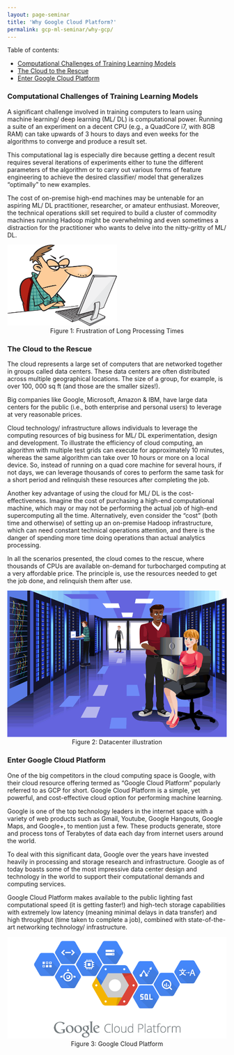 ```yaml
---
layout: page-seminar
title: 'Why Google Cloud Platform?'
permalink: gcp-ml-seminar/why-gcp/
---
```


Table of contents:

- [Computational Challenges of Training Learning Models](#computational_challenge)
- [The Cloud to the Rescue](#cloud_resuce)
- [Enter Google Cloud Platform](#enter_gcp)

<a name="computational_challenge"></a>

### Computational Challenges of Training Learning Models
A significant challenge involved in training computers to learn using machine learning/ deep learning (ML/ DL) is computational power. Running a suite of an experiment on a decent CPU (e.g., a QuadCore i7, with 8GB RAM) can take upwards of 3 hours to days and even weeks for the algorithms to converge and produce a result set.

This computational lag is especially dire because getting a decent result requires several iterations of experiments either to tune the different parameters of the algorithm or to carry out various forms of feature engineering to achieve the desired classifier/ model that generalizes “optimally” to new examples.

The cost of on-premise high-end machines may be untenable for an aspiring ML/ DL practitioner, researcher, or amateur enthusiast. Moreover, the technical operations skill set required to build a cluster of commodity machines running Hadoop might be overwhelming and even sometimes a distraction for the practitioner who wants to delve into the nitty-gritty of ML/ DL.

<div class="fig figcenter fighighlight">
    <img src="/assets/seminar_IEEE/slow-pc-angry.png" width="50%" height="50%">
    <div class="figcaption" style="text-align: center;">
        Figure 1: Frustration of Long Processing Times
    </div>
</div>

<a name="cloud_resuce"></a>

### The Cloud to the Rescue
The cloud represents a large set of computers that are networked together in groups called data centers. These data centers are often distributed across multiple geographical locations. The size of a group, for example, is over 100, 000 sq ft (and those are the smaller sizes!).

Big companies like Google, Microsoft, Amazon & IBM, have large data centers for the public (i.e., both enterprise and personal users)  to leverage at very reasonable prices.

Cloud technology/ infrastructure allows individuals to leverage the computing resources of big business for ML/ DL experimentation, design and development. To illustrate the efficiency of cloud computing, an algorithm with multiple test grids can execute for approximately 10 minutes, whereas the same algorithm can take over 10 hours or more on a local device. So, instead of running on a quad core machine for several hours, if not days, we can leverage thousands of cores to perform the same task for a short period and relinquish these resources after completing the job.

Another key advantage of using the cloud for ML/ DL is the cost-effectiveness. Imagine the cost of purchasing a high-end computational machine, which may or may not be performing the actual job of high-end supercomputing all the time. Alternatively, even consider the “cost” (both time and otherwise) of setting up an on-premise Hadoop infrastructure, which can need constant technical operations attention, and there is the danger of spending more time doing operations than actual analytics processing.

In all the scenarios presented, the cloud comes to the rescue, where thousands of CPUs are available on-demand for turbocharged computing at a very affordable price. The principle is, use the resources needed to get the job done, and relinquish them after use.

<div class="fig figcenter fighighlight">
    <img src="/assets/seminar_IEEE/datacenter.png">
    <div class="figcaption" style="text-align: center;">
        Figure 2: Datacenter illustration
    </div>
</div>

<a name="enter_gcp"></a>

### Enter Google Cloud Platform
One of the big competitors in the cloud computing space is Google, with their cloud resource offering termed as “Google Cloud Platform” popularly referred to as GCP for short. Google Cloud Platform is a simple, yet powerful, and cost-effective cloud option for performing machine learning.

Google is one of the top technology leaders in the internet space with a variety of web products such as Gmail, Youtube, Google Hangouts, Google Maps, and Google+, to mention just a few. These products generate, store and process tons of Terabytes of data each day from internet users around the world.

To deal with this significant data, Google over the years have invested heavily in processing and storage research and infrastructure. Google as of today boasts some of the most impressive data center design and technology in the world to support their computational demands and computing services.

Google Cloud Platform makes available to the public lighting fast computational speed (it is getting faster!) and high-tech storage capabilities with extremely low latency (meaning minimal delays in data transfer) and high throughput (time taken to complete a job), combined with state-of-the-art networking technology/ infrastructure.

<div class="fig figcenter fighighlight">
    <img src="/assets/seminar_IEEE/google-cloud-platform.png">
    <div class="figcaption" style="text-align: center;">
        Figure 3: Google Cloud Platform
    </div>
</div>
